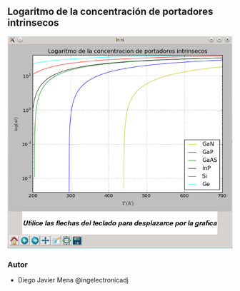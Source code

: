 ## Logaritmo de la concentración de portadores intrinsecos
![grafo2](https://github.com/ingelectronicadj/FisicaConPython/blob/master/FisicaCuantica/Logaritmo%20de%20la%20concentracion%20de%20portadores%20intrinsecos/salidaGrafica.png?raw=true "grafo2")

### Autor 
* Diego Javier Mena @ingelectronicadj 
